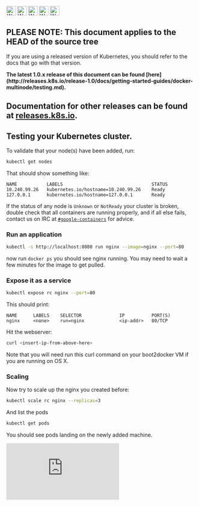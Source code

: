 <!-- BEGIN MUNGE: UNVERSIONED_WARNING -->

<!-- BEGIN STRIP_FOR_RELEASE -->

<img src="http://kubernetes.io/img/warning.png" alt="WARNING"
     width="25" height="25">
<img src="http://kubernetes.io/img/warning.png" alt="WARNING"
     width="25" height="25">
<img src="http://kubernetes.io/img/warning.png" alt="WARNING"
     width="25" height="25">
<img src="http://kubernetes.io/img/warning.png" alt="WARNING"
     width="25" height="25">
<img src="http://kubernetes.io/img/warning.png" alt="WARNING"
     width="25" height="25">

<h2>PLEASE NOTE: This document applies to the HEAD of the source tree</h2>

If you are using a released version of Kubernetes, you should
refer to the docs that go with that version.

<strong>
The latest 1.0.x release of this document can be found
[here](http://releases.k8s.io/release-1.0/docs/getting-started-guides/docker-multinode/testing.md).

Documentation for other releases can be found at
[releases.k8s.io](http://releases.k8s.io).
</strong>
--

<!-- END STRIP_FOR_RELEASE -->

<!-- END MUNGE: UNVERSIONED_WARNING -->
## Testing your Kubernetes cluster.

To validate that your node(s) have been added, run:

```sh
kubectl get nodes
```

That should show something like:
```
NAME           LABELS                                 STATUS
10.240.99.26   kubernetes.io/hostname=10.240.99.26    Ready
127.0.0.1      kubernetes.io/hostname=127.0.0.1       Ready
```

If the status of any node is ```Unknown``` or ```NotReady``` your cluster is broken, double check that all containers are running properly, and if all else fails, contact us on IRC at
[```#google-containers```](http://webchat.freenode.net/?channels=google-containers) for advice.

### Run an application
```sh
kubectl -s http://localhost:8080 run nginx --image=nginx --port=80
```

now run ```docker ps``` you should see nginx running.  You may need to wait a few minutes for the image to get pulled.

### Expose it as a service
```sh
kubectl expose rc nginx --port=80
```

This should print:
```
NAME      LABELS    SELECTOR              IP          PORT(S)
nginx     <none>    run=nginx             <ip-addr>   80/TCP
```

Hit the webserver:
```sh
curl <insert-ip-from-above-here>
```

Note that you will need run this curl command on your boot2docker VM if you are running on OS X.

### Scaling 

Now try to scale up the nginx you created before:

```sh
kubectl scale rc nginx --replicas=3
```

And list the pods

```sh
kubectl get pods
```

You should see pods landing on the newly added machine.


<!-- BEGIN MUNGE: GENERATED_ANALYTICS -->
[![Analytics](https://kubernetes-site.appspot.com/UA-36037335-10/GitHub/docs/getting-started-guides/docker-multinode/testing.md?pixel)]()
<!-- END MUNGE: GENERATED_ANALYTICS -->
